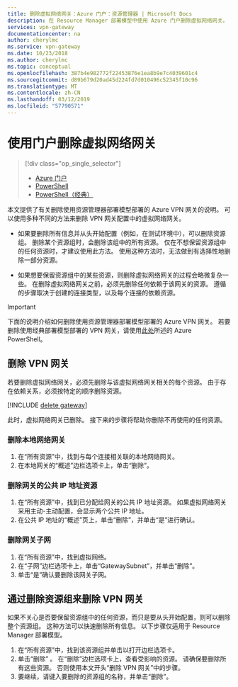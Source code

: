 ```yaml
---
title: 删除虚拟网络网关：Azure 门户：资源管理器 | Microsoft Docs
description: 在 Resource Manager 部署模型中使用 Azure 门户删除虚拟网络网关。
services: vpn-gateway
documentationcenter: na
author: cherylmc
ms.service: vpn-gateway
ms.date: 10/23/2018
ms.author: cherylmc
ms.topic: conceptual
ms.openlocfilehash: 387b4e982772f22453876e1ea8b9e7c4039601c4
ms.sourcegitcommit: d89b679d20ad45d224fd7d010496c52345f10c96
ms.translationtype: MT
ms.contentlocale: zh-CN
ms.lasthandoff: 03/12/2019
ms.locfileid: "57790571"
---
```

# <a name="delete-a-virtual-network-gateway-using-the-portal"></a>使用门户删除虚拟网络网关

> [!div class="op_single_selector"]
> * [Azure 门户](vpn-gateway-delete-vnet-gateway-portal.md)
> * [PowerShell](vpn-gateway-delete-vnet-gateway-powershell.md)
> * [PowerShell（经典）](vpn-gateway-delete-vnet-gateway-classic-powershell.md)

本文提供了有关删除使用资源管理器部署模型部署的 Azure VPN 网关的说明。 可以使用多种不同的方法来删除 VPN 网关配置中的虚拟网络网关。

- 如果要删除所有信息并从头开始配置（例如，在测试环境中），可以删除资源组。 删除某个资源组时，会删除该组中的所有资源。 仅在不想保留资源组中的任何资源时，才建议使用此方法。 使用这种方法时，无法做到有选择性地删除一部分资源。

- 如果想要保留资源组中的某些资源，则删除虚拟网络网关的过程会略微复杂一些。 在删除虚拟网络网关之前，必须先删除任何依赖于该网关的资源。 遵循的步骤取决于创建的连接类型，以及每个连接的依赖资源。

> [!IMPORTANT]
> 下面的说明介绍如何删除使用资源管理器部署模型部署的 Azure VPN 网关。 若要删除使用经典部署模型部署的 VPN 网关，请使用[此处](vpn-gateway-delete-vnet-gateway-classic-powershell.md)所述的 Azure PowerShell。


## <a name="delete-a-vpn-gateway"></a>删除 VPN 网关

若要删除虚拟网络网关，必须先删除与该虚拟网络网关相关的每个资源。 由于存在依赖关系，必须按特定的顺序删除资源。

[!INCLUDE [delete gateway](../../includes/vpn-gateway-delete-vnet-gateway-portal-include.md)]

此时，虚拟网络网关已删除。 接下来的步骤将帮助你删除不再使用的任何资源。

### <a name="to-delete-the-local-network-gateway"></a>删除本地网络网关

1. 在“所有资源”中，找到与每个连接相关联的本地网络网关。
2. 在本地网关的“概述”边栏选项卡上，单击“删除”。

### <a name="to-delete-the-public-ip-address-resource-for-the-gateway"></a>删除网关的公共 IP 地址资源

1. 在“所有资源”中，找到已分配给网关的公共 IP 地址资源。 如果虚拟网络网关采用主动-主动配置，会显示两个公共 IP 地址。 
2. 在公共 IP 地址的“概述”页上，单击“删除”，并单击“是”进行确认。

### <a name="to-delete-the-gateway-subnet"></a>删除网关子网

1. 在“所有资源”中，找到虚拟网络。 
2. 在“子网”边栏选项卡上，单击“GatewaySubnet”，并单击“删除”。 
3. 单击“是”确认要删除该网关子网。

## <a name="deleterg"></a>通过删除资源组来删除 VPN 网关

如果不关心是否要保留资源组中的任何资源，而只是要从头开始配置，则可以删除整个资源组。 这种方法可以快速删除所有信息。 以下步骤仅适用于 Resource Manager 部署模型。

1. 在“所有资源”中，找到该资源组并单击以打开边栏选项卡。
2. 单击“删除” 。 在“删除”边栏选项卡上，查看受影响的资源。 请确保要删除所有这些资源。 否则使用本文开头“删除 VPN 网关”中的步骤。
3. 要继续，请键入要删除的资源组的名称，并单击“删除”。
